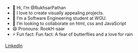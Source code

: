 - 👋 Hi, I’m @RukhsarPathan
- 👀 I love to create visually appealing projects.
- 🌱 I’m a Software Engineering student at WGU.
- 💞️ I’m looking to collaborate on html, css and JavaScript
- 😄 Pronouns: RookH-saar
- ⚡ Fun fact: Fun fact: A fear of butterflies and a love for rain


[LinkedIn](https://linkedin.com/inrukhsarpathan7)
<!---
RukhsarPathan/RukhsarPathan is a ✨ special ✨ repository because its `README.md` (this file) appears on your GitHub profile.
You can click the Preview link to take a look at your changes.
--->
